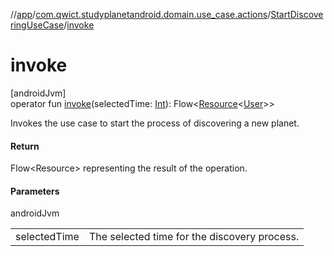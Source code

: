 //[app](../../../index.md)/[com.qwict.studyplanetandroid.domain.use_case.actions](../index.md)/[StartDiscoveringUseCase](index.md)/[invoke](invoke.md)

# invoke

[androidJvm]\
operator fun [invoke](invoke.md)(selectedTime: [Int](https://kotlinlang.org/api/latest/jvm/stdlib/kotlin/-int/index.html)): Flow&lt;[Resource](../../com.qwict.studyplanetandroid.common/-resource/index.md)&lt;[User](../../com.qwict.studyplanetandroid.domain.model/-user/index.md)&gt;&gt;

Invokes the use case to start the process of discovering a new planet.

#### Return

Flow<Resource<User>> representing the result of the operation.

#### Parameters

androidJvm

| | |
|---|---|
| selectedTime | The selected time for the discovery process. |
